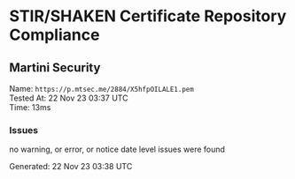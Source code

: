 # STIR/SHAKEN Certificate Repository Compliance

## Martini Security

Name: `https://p.mtsec.me/2884/X5hfpOILALE1.pem`\
Tested At: 22 Nov 23 03:37 UTC\
Time: 13ms

### Issues

no warning, or error, or notice date level issues were found

Generated: 22 Nov 23 03:38 UTC